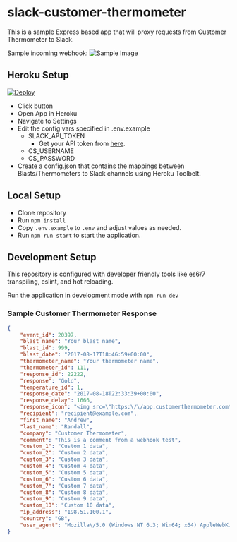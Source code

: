 # slack-customer-thermometer
This is a sample Express based app that will proxy requests from Customer Thermometer to Slack.

Sample incoming webhook:
![Sample Image](http://i.imgur.com/L0mYCoO.png)

## Heroku Setup

[![Deploy](https://www.herokucdn.com/deploy/button.svg)](https://heroku.com/deploy)

- Click button
- Open App in Heroku
- Navigate to Settings
- Edit the config vars specified in .env.example
    - SLACK_API_TOKEN
        - Get your API token from [here](https://api.slack.com/custom-integrations/legacy-tokens).
    - CS_USERNAME
    - CS_PASSWORD
- Create a config.json that contains the mappings between Blasts/Thermometers to Slack channels using Heroku Toolbelt. 

## Local Setup

- Clone repository
- Run `npm install`
- Copy `.env.example` to `.env` and adjust values as needed.
- Run `npm run start` to start the application.

## Development Setup

This repository is configured with developer friendly tools like es6/7 transpiling, eslint, and hot reloading. 

Run the application in development mode with `npm run dev`


### Sample Customer Thermometer Response

```json
{
    "event_id": 20397,
    "blast_name": "Your blast name",
    "blast_id": 999,
    "blast_date": "2017-08-17T18:46:59+00:00",
    "thermometer_name": "Your thermometer name",
    "thermometer_id": 111,
    "response_id": 22222,
    "response": "Gold",
    "temperature_id": 1,
    "response_date": "2017-08-18T22:33:39+00:00",
    "response_delay": 1666,
    "response_icon": "<img src=\"https:\/\/app.customerthermometer.com\/sites\/app\/images\/icon_sets\/smileys1\/gold1.jpg\" title=\"Gold\" \/>",
    "recipient": "recipient@example.com",
    "first_name": "Andrew",
    "last_name": "Randall",
    "company": "Customer Thermometer",
    "comment": "This is a comment from a webhook test",
    "custom_1": "Custom 1 data",
    "custom_2": "Custom 2 data",
    "custom_3": "Custom 3 data",
    "custom_4": "Custom 4 data",
    "custom_5": "Custom 5 data",
    "custom_6": "Custom 6 data",
    "custom_7": "Custom 7 data",
    "custom_8": "Custom 8 data",
    "custom_9": "Custom 9 data",
    "custom_10": "Custom 10 data",
    "ip_address": "198.51.100.1",
    "country": "GB",
    "user_agent": "Mozilla\/5.0 (Windows NT 6.3; Win64; x64) AppleWebKit\/537.36 (KHTML, like Gecko) Chrome\/60.0.3112.101 Safari\/537.36"
}
```
